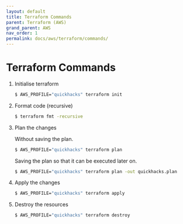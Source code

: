 ```yaml
---
layout: default
title: Terraform Commands
parent: Terraform (AWS)
grand_parent: AWS
nav_order: 1
permalink: docs/aws/terraform/commands/
---
```


# Terraform Commands

1. Initialise terraform

   ```bash
   $ AWS_PROFILE="quickhacks" terraform init
   ```

1. Format code (recursive)

   ```bash
   $ terraform fmt -recursive
   ```

1. Plan the changes

   Without saving the plan.

   ```bash
   $ AWS_PROFILE="quickhacks" terraform plan
   ```

   Saving the plan so that it can be executed later on.

   ```bash
   $ AWS_PROFILE="quickhacks" terraform plan -out quickhacks.plan
   ```

1. Apply the changes

   ```bash
   $ AWS_PROFILE="quickhacks" terraform apply
   ```

1. Destroy the resources

   ```bash
   $ AWS_PROFILE="quickhacks" terraform destroy
   ```
